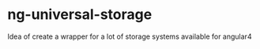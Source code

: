 # ng-universal-storage
Idea of create a wrapper for a lot of storage systems available for angular4
